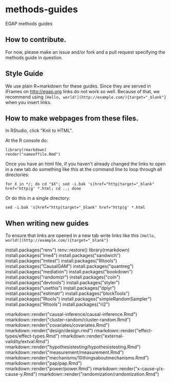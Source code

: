 # methods-guides
EGAP methods guides

## How to contribute.

For now, please make an issue and/or fork and a pull request specifying the methods guide in question.

## Style Guide

We use plain R+markdown for these guides. Since they are served in iFrames on <http://egap.org> links do not work so well. Because of that, we recommend using `[Hello, world!](http://example.com/){target="_blank"}` when you insert links.

## How to make webpages from these files.

In RStudio, click "Knit to HTML".

At the R console do:
```
library(rmarkdown)
render("nameoffile.Rmd")
```

Once you have an html file, if you haven't already changed the links to open in a new tab do something like this at the command line to loop through all directories:

```
for X in */; do cd "$X"; sed -i.bak 's|href="http|target="_blank" href="http|g' *.html; cd ..; done
```

Or do this in a single directory:

```
sed -i.bak 's|href="http|target="_blank" href="http|g' *.html

```

## When writing new guides

To ensure that links are opened in a new tab write links like this `[Hello, world!](http://example.com/){target="_blank"}`

install.packages("renv")
renv::restore()
library(rmarkdown)
install.packages("lme4")
install.packages("sandwich")
install.packages("lmtest")
install.packages("RItools")
install.packages("CausalGAM")
install.packages("quantreg")
install.packages("mediation")
install.packages("bookdown")
install.packages("randomizr")
install.packages("coin")
install.packages("devtools")
install.packages("styler")
install.packages("usethis")
install.packages("dplyr")
install.packages("estimatr")
install.packages("blockTools")
install.packages("Rtools")
install.packages("simpleRandomSampler")
install.packages("RItools")
install.packages("ri2")

rmarkdown::render("causal-inference/causal-inference.Rmd")
rmarkdown::render("cluster-random/cluster-random.Rmd")
rmarkdown::render("covariates/covariates.Rmd")
rmarkdown::render("design/design.rmd")
rmarkdown::render("effect-types/effect-types.Rmd")
rmarkdown::render("external-validity/extval.Rmd")
rmarkdown::render("hypothesistesting/hypothesistesting.Rmd")
rmarkdown::render("measurement/measurement.Rmd")
rmarkdown::render("mechanisms/10thingsaboutmechanisms.Rmd")
rmarkdown::render("pap/pap.Rmd")
rmarkdown::render("power/power.Rmd")
rmarkdown::render("x-cause-y/x-cause-y.Rmd")
rmarkdown::render("randomization/randomization.Rmd")


